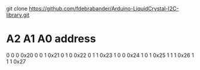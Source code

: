 git clone https://github.com/fdebrabander/Arduino-LiquidCrystal-I2C-library.git

A2	A1	A0	address
===================
0	0	0	0x20
0	0	1	0x21
0	1	0	0x22
0	1	1	0x23
1	0	0	0x24
1	0	1	0x25
1	1	1	0x26
1	1	1	0x27
